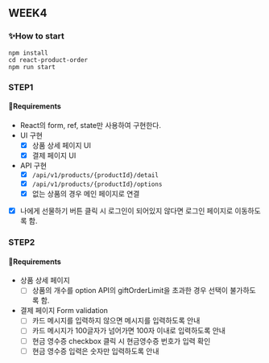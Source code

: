 ## WEEK4

### ✨How to start

```
npm install
cd react-product-order
npm run start
```

### STEP1

#### 📜Requirements

- React의 form, ref, state만 사용하여 구현한다.
- UI 구현
  - [x] 상품 상세 페이지 UI
  - [x] 결제 페이지 UI
- API 구현
  - [x] `/api/v1/products/{productId}/detail`
  - [x] `/api/v1/products/{productId}/options`
  - [x] 없는 상품의 경우 메인 페이지로 연결
- [x] 나에게 선물하기 버튼 클릭 시 로그인이 되어있지 않다면 로그인 페이지로 이동하도록 함.

### STEP2

#### 📜Requirements

- 상품 상세 페이지
  - [ ] 상품의 개수를 option API의 giftOrderLimit을 초과한 경우 선택이 불가하도록 함.
- 결제 페이지 Form validation
  - [ ] 카드 메시지를 입력하지 않으면 메시지를 입력하도록 안내
  - [ ] 카드 메시지가 100글자가 넘어가면 100자 이내로 입력하도록 안내
  - [ ] 현금 영수증 checkbox 클릭 시 현금영수증 번호가 입력 확인
  - [ ] 현금 영수증 입력은 숫자만 입력하도록 안내
